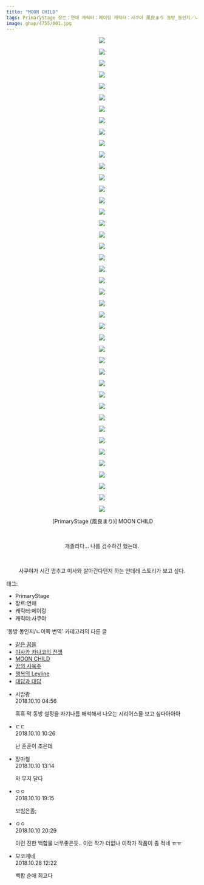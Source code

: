 ```yaml
---
title: "MOON CHILD"
tags: PrimaryStage 장르：연애 캐릭터：메이링 캐릭터：사쿠야 風良まり 동방_동인지／ㄴ이쪽_번역
image: ghap/4755/001.jpg
---
```

<div class="article">
<p style="text-align: center; clear: none; float: none;"><img src="{{ site.nasurl }}/ghap/4755/001.jpg"/></p>
<p style="text-align: center; clear: none; float: none;"><img src="{{ site.nasurl }}/ghap/4755/002.jpg"/></p>
<p style="text-align: center; clear: none; float: none;"><img src="{{ site.nasurl }}/ghap/4755/003.jpg"/></p>
<p style="text-align: center; clear: none; float: none;"><img src="{{ site.nasurl }}/ghap/4755/004.jpg"/></p>
<p style="text-align: center; clear: none; float: none;"><img src="{{ site.nasurl }}/ghap/4755/005.jpg"/></p>
<p style="text-align: center; clear: none; float: none;"><img src="{{ site.nasurl }}/ghap/4755/006.jpg"/></p>
<p style="text-align: center; clear: none; float: none;"><img src="{{ site.nasurl }}/ghap/4755/007.jpg"/></p>
<p style="text-align: center; clear: none; float: none;"><img src="{{ site.nasurl }}/ghap/4755/008.jpg"/></p>
<p style="text-align: center; clear: none; float: none;"><img src="{{ site.nasurl }}/ghap/4755/009.jpg"/></p>
<p style="text-align: center; clear: none; float: none;"><img src="{{ site.nasurl }}/ghap/4755/010.jpg"/></p>
<p style="text-align: center; clear: none; float: none;"><img src="{{ site.nasurl }}/ghap/4755/011.jpg"/></p>
<p style="text-align: center; clear: none; float: none;"><img src="{{ site.nasurl }}/ghap/4755/012.jpg"/></p>
<p style="text-align: center; clear: none; float: none;"><img src="{{ site.nasurl }}/ghap/4755/013.jpg"/></p>
<p style="text-align: center; clear: none; float: none;"><img src="{{ site.nasurl }}/ghap/4755/014.jpg"/></p>
<p style="text-align: center; clear: none; float: none;"><img src="{{ site.nasurl }}/ghap/4755/015.jpg"/></p>
<p style="text-align: center; clear: none; float: none;"><img src="{{ site.nasurl }}/ghap/4755/016.jpg"/></p>
<p style="text-align: center; clear: none; float: none;"><img src="{{ site.nasurl }}/ghap/4755/017.jpg"/></p>
<p style="text-align: center; clear: none; float: none;"><img src="{{ site.nasurl }}/ghap/4755/018.jpg"/></p>
<p style="text-align: center; clear: none; float: none;"><img src="{{ site.nasurl }}/ghap/4755/019.jpg"/></p>
<p style="text-align: center; clear: none; float: none;"><img src="{{ site.nasurl }}/ghap/4755/020.jpg"/></p>
<p style="text-align: center; clear: none; float: none;"><img src="{{ site.nasurl }}/ghap/4755/021.jpg"/></p>
<p style="text-align: center; clear: none; float: none;"><img src="{{ site.nasurl }}/ghap/4755/022.jpg"/></p>
<p style="text-align: center; clear: none; float: none;"><img src="{{ site.nasurl }}/ghap/4755/023.jpg"/></p>
<p style="text-align: center; clear: none; float: none;"><img src="{{ site.nasurl }}/ghap/4755/024.jpg"/></p>
<p style="text-align: center; clear: none; float: none;"><img src="{{ site.nasurl }}/ghap/4755/025.jpg"/></p>
<p style="text-align: center; clear: none; float: none;"><img src="{{ site.nasurl }}/ghap/4755/026.jpg"/></p>
<p style="text-align: center; clear: none; float: none;"><img src="{{ site.nasurl }}/ghap/4755/027.jpg"/></p>
<p style="text-align: center; clear: none; float: none;"><img src="{{ site.nasurl }}/ghap/4755/028.jpg"/></p>
<p style="text-align: center; clear: none; float: none;"><img src="{{ site.nasurl }}/ghap/4755/029.jpg"/></p>
<p style="text-align: center; clear: none; float: none;"><img src="{{ site.nasurl }}/ghap/4755/030.jpg"/></p>
<p style="text-align: center; clear: none; float: none;"><img src="{{ site.nasurl }}/ghap/4755/031.jpg"/></p>
<p style="text-align: center; clear: none; float: none;"><img src="{{ site.nasurl }}/ghap/4755/032.jpg"/></p>
<p style="text-align: center; clear: none; float: none;"><img src="{{ site.nasurl }}/ghap/4755/033.jpg"/></p>
<p style="text-align: center; clear: none; float: none;"><img src="{{ site.nasurl }}/ghap/4755/034.jpg"/></p>
<p style="text-align: center; clear: none; float: none;"><img src="{{ site.nasurl }}/ghap/4755/035.jpg"/></p>
<p style="text-align: center; clear: none; float: none;"><img src="{{ site.nasurl }}/ghap/4755/036.jpg"/></p>
<p style="text-align: center; clear: none; float: none;"><img src="{{ site.nasurl }}/ghap/4755/037.jpg"/></p>
<p style="text-align: center; clear: none; float: none;"><img src="{{ site.nasurl }}/ghap/4755/038.jpg"/></p>
<p style="text-align: center; clear: none; float: none;"><img src="{{ site.nasurl }}/ghap/4755/039.jpg"/></p>
<p style="text-align: center; clear: none; float: none;"><img src="{{ site.nasurl }}/ghap/4755/040.jpg"/></p>
<p style="text-align: center; clear: none; float: none;"><img src="{{ site.nasurl }}/ghap/4755/041.jpg"/></p>
<p style="text-align: center; clear: none; float: none;"><img src="{{ site.nasurl }}/ghap/4755/042.jpg"/></p>
<p style="text-align: center; clear: none; float: none;"> [PrimaryStage (風良まり)] MOON CHILD</p>
<p style="text-align: center; clear: none; float: none;"><br/></p>
<p style="text-align: center; clear: none; float: none;">개졸리다... 나름 검수하긴 했는데.</p>
<p style="text-align: center; clear: none; float: none;"><br/></p>
<p style="text-align: center; clear: none; float: none;">사쿠야가 시간 멈추고 미사와 살아간다던지 하는 얀데레 스토리가 보고 싶다.</p>
</div><div class="tagTrail">
<p>태그: </p>
<ul>
<li>PrimaryStage</li>
<li>장르:연애</li>
<li>캐릭터:메이링</li>
<li>캐릭터:사쿠야</li>
</ul>
</div><div class="another">
<p>'동방 동인지/ㄴ이쪽 번역' 카테고리의 다른 글</p>
<ul>
<li><a href="/2018-10-14-ghap_4765">같은 꿈을</a></li>
<li><a href="/2018-10-10-ghap_4757">야사카 카나코의 전쟁</a></li>
<li><a href="/2018-10-10-ghap_4755">MOON CHILD</a></li>
<li><a href="/2018-10-09-ghap_4751">꿈의 사육주</a></li>
<li><a href="/2018-10-07-ghap_4743">행복의 Leyline</a></li>
<li><a href="/2018-10-05-ghap_4739">대답과 대답</a></li>
</ul>
</div><div class="cb_module cb_fluid">
<div class="cb_wrt cb_profile">
<div class="comment">
<ul>
<li class="cb_thumb_off" id="comment15350642">
<div class="cb_comment_area">
<div class="cb_info_area">
<div class="cb_section">
<span class="cb_nick_name">시밤쾅</span>
</div>
<div class="cb_section">
<span class="cb_date">2018.10.10 04:56 </span>
</div>
</div>
<div class="cb_dsc_comment">
<p class="cb_dsc">
											흑흑 막 동방 설정을 자기나름 해석해서 나오는 시리어스물 보고 싶다아아아
										</p>
</div>
</div></li>
<li class="cb_thumb_off" id="comment15350910">
<div class="cb_comment_area">
<div class="cb_info_area">
<div class="cb_section">
<span class="cb_nick_name">ㄷㄷ</span>
</div>
<div class="cb_section">
<span class="cb_date">2018.10.10 10:26 </span>
</div>
</div>
<div class="cb_dsc_comment">
<p class="cb_dsc">
											난 훈훈이 조은데
										</p>
</div>
</div></li>
<li class="cb_thumb_off" id="comment15351012">
<div class="cb_comment_area">
<div class="cb_info_area">
<div class="cb_section">
<span class="cb_nick_name">장마철</span>
</div>
<div class="cb_section">
<span class="cb_date">2018.10.10 13:14 </span>
</div>
</div>
<div class="cb_dsc_comment">
<p class="cb_dsc">
											와 무지 달다
										</p>
</div>
</div></li>
<li class="cb_thumb_off" id="comment15351268">
<div class="cb_comment_area">
<div class="cb_info_area">
<div class="cb_section">
<span class="cb_nick_name">ㅇㅇ</span>
</div>
<div class="cb_section">
<span class="cb_date">2018.10.10 19:15 </span>
</div>
</div>
<div class="cb_dsc_comment">
<p class="cb_dsc">
											보빔은좀;
										</p>
</div>
</div></li>
<li class="cb_thumb_off" id="comment15351331">
<div class="cb_comment_area">
<div class="cb_info_area">
<div class="cb_section">
<span class="cb_nick_name">ㅇㅇ</span>
</div>
<div class="cb_section">
<span class="cb_date">2018.10.10 20:29 </span>
</div>
</div>
<div class="cb_dsc_comment">
<p class="cb_dsc">
											이런 진한 백합물 너무좋은듯.. 이런 작가 더없나 이작가 작품이 좀 적네 ㅠㅠ
										</p>
</div>
</div></li>
<li class="cb_thumb_off" id="comment15363864">
<div class="cb_comment_area">
<div class="cb_info_area">
<div class="cb_section">
<span class="cb_nick_name">모코케네</span>
</div>
<div class="cb_section">
<span class="cb_date">2018.10.28 12:22 </span>
</div>
</div>
<div class="cb_dsc_comment">
<p class="cb_dsc">
											백합 순애 최고다
										</p>
</div>
</div></li>
</ul>
</div>
</div><!-- commentList close -->
</div>